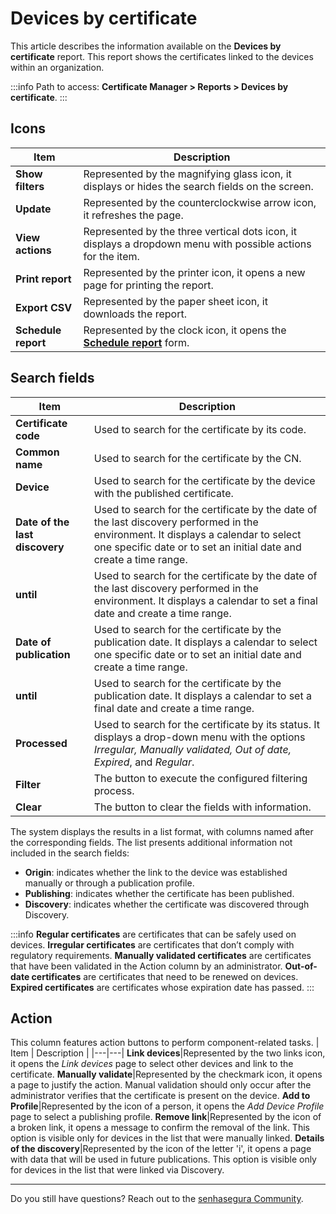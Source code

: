 # Devices by certificate

This article describes the information available on the **Devices by certificate** report. This report shows the certificates linked to the devices within an organization.

 :::info
Path to access: **Certificate Manager > Reports > Devices by certificate**.
:::

## Icons
| Item | Description |
| --- | --- |
|**Show filters**|Represented by the magnifying glass icon, it displays or hides the search fields on the screen.
|**Update**|Represented by the counterclockwise arrow icon, it refreshes the page.
|**View actions**|Represented by the three vertical dots icon, it displays a dropdown menu with possible actions for the item.
|**Print report**|Represented by the printer icon, it opens a new page for printing the report.
|**Export CSV**|Represented by the paper sheet icon, it downloads the report.
|**Schedule report**|Represented by the clock icon, it opens the [**Schedule report**](/v3-32/docs/general-information-how-to-issue-download-and-schedule-device-reports) form.

##  Search fields
| Item | Description |
| --- | --- |
**Certificate code**|Used to search for the certificate by its code.
**Common name**|Used to search for the certificate by the CN.
**Device**|Used to search for the certificate by the device with the published certificate.
**Date of the last discovery**|Used to search for the certificate by the date of the last discovery performed in the environment. It displays a calendar to select one specific date or to set an initial date and create a time range.|
**until**|Used to search for the certificate by the date of the last discovery performed in the environment. It displays a calendar to set a final date and create a time range.|
**Date of publication**|Used to search for the certificate by the publication date. It displays a calendar to select one specific date or to set an initial date and create a time range.|
**until**|Used to search for the certificate by the publication date. It displays a calendar to set a final date and create a time range.|
**Processed**|Used to search for the certificate by its status. It displays a drop-down menu with the options *Irregular, Manually validated, Out of date, Expired*, and *Regular*. 
|**Filter**|The button to execute the configured filtering process.
|**Clear**|The button to clear the fields with information.

The system displays the results in a list format, with columns named after the corresponding fields. The list presents additional information not included in the search fields:

* **Origin**: indicates whether the link to the device was established manually or through a publication profile.
* **Publishing**: indicates whether the certificate has been published.
* **Discovery**: indicates whether the certificate was discovered through Discovery.

 :::info
**Regular certificates** are certificates that can be safely used on devices.
**Irregular certificates** are certificates that don’t comply with regulatory requirements.
**Manually validated certificates** are certificates that have been validated in the Action column by an administrator.
**Out-of-date certificates** are certificates that need to be renewed on devices.
**Expired certificates** are certificates whose expiration date has passed.
:::

##  Action
This column features action buttons to perform component-related tasks.
| Item | Description |
|---|---|
**Link devices**|Represented by the two links icon, it opens the *Link devices* page to select other devices and link to the certificate.
**Manually validate**|Represented by the checkmark icon, it opens a page to justify the action. Manual validation should only occur after the administrator verifies that the certificate is present on the device.
**Add to Profile**|Represented by the icon of a person, it opens the *Add Device Profile* page to select a publishing profile.
**Remove link**|Represented by the icon of a broken link, it opens a message to confirm the removal of the link. This option is visible only for devices in the list that were manually linked.
**Details of the discovery**|Represented by the icon of the letter 'i', it opens a page with data that will be used in future publications. This option is visible only for devices in the list that were linked via Discovery.
***
Do you still have questions? Reach out to the [senhasegura Community](https://community.senhasegura.io/).
